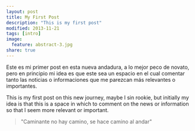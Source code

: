 ```yaml
---
layout: post
title: My First Post
description: "This is my first post"
modified: 2013-11-21
tags: [intro]
image:
  feature: abstract-3.jpg
share: true
---
```


Este es mi primer post en esta nueva andadura, a lo mejor peco de novato, pero en principio mi idea es que este sea un espacio en el cual comentar tanto las noticias o informaciones que me parezcan más relevantes o importantes.

This is my first post on this new journey, maybe I sin rookie, but initially my idea is that this is a space in which to comment on the news or information so that I seem more relevant or important.

<blockquote>
	 "Caminante no hay camino, se hace camino al andar"
</blockquote>